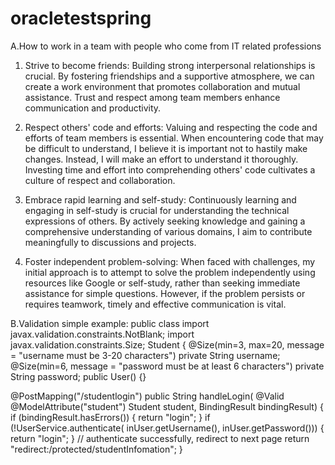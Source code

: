 # oracletestspring

A.How to work in a team with people who come from IT related professions

1. Strive to become friends: Building strong interpersonal relationships is crucial. By fostering friendships and a supportive atmosphere, we can create a work environment that promotes collaboration and mutual assistance. Trust and respect among team members enhance communication and productivity.

2. Respect others' code and efforts: Valuing and respecting the code and efforts of team members is essential. When encountering code that may be difficult to understand, I believe it is important not to hastily make changes. Instead, I will make an effort to understand it thoroughly. Investing time and effort into comprehending others' code cultivates a culture of respect and collaboration.

3. Embrace rapid learning and self-study: Continuously learning and engaging in self-study is crucial for understanding the technical expressions of others. By actively seeking knowledge and gaining a comprehensive understanding of various domains, I aim to contribute meaningfully to discussions and projects.

4. Foster independent problem-solving: When faced with challenges, my initial approach is to attempt to solve the problem independently using resources like Google or self-study, rather than seeking immediate assistance for simple questions. However, if the problem persists or requires teamwork, timely and effective communication is vital.

B.Validation simple example:
public class
import javax.validation.constraints.NotBlank;
import javax.validation.constraints.Size;
Student {
@Size(min=3, max=20, 
message = "username must be 3-20 characters")
private String username;
@Size(min=6, 
message = "password must be at least 6 characters")
private String password;
public User() {}

@PostMapping("/studentlogin")
public String handleLogin(
@Valid @ModelAttribute("student") Student student, 
BindingResult bindingResult) 
{
if (bindingResult.hasErrors()) {
return "login";
}
if (!UserService.authenticate(
inUser.getUsername(), inUser.getPassword())) {
return "login";
}
// authenticate successfully, redirect to next page
return "redirect:/protected/studentInfomation";
}


